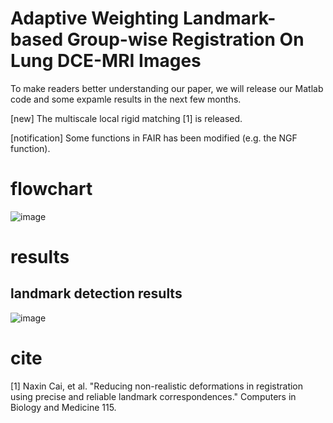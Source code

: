 # Adaptive Weighting Landmark-based Group-wise Registration On Lung DCE-MRI Images
To make readers better understanding our paper, we will release our Matlab code and some expamle results in the next few months.

[new] The multiscale local rigid matching [1] is released.

[notification] Some functions in FAIR has been modified (e.g. the NGF function).

# flowchart
![image](https://github.com/cainaxin/LMRDDR/blob/master/images/flowchart.jpg)

# results
## landmark detection results
![image](https://github.com/cainaxin/LMRDDR/blob/master/images/show_landmark_v2.jpg)

# cite
[1] Naxin Cai, et al. "Reducing non-realistic deformations in registration using precise and reliable landmark correspondences." Computers in Biology and Medicine 115.
